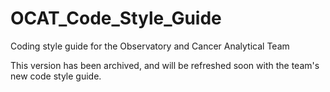 # OCAT_Code_Style_Guide
Coding style guide for the Observatory and Cancer Analytical Team

This version has been archived, and will be refreshed soon with the team's new code style guide.
